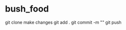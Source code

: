 # bush_food


git clone <url>
make changes
git add .
git commit -m "<meaningful message>"
git push

